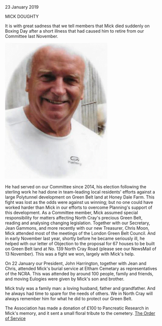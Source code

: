 23 January 2019

MICK DOUGHTY

It is with great sadness that we tell members that Mick died suddenly on Boxing Day after a short illness that had caused him to retire from our Committee last November.

![Image](images/nm0680_1.gif)

He had served on our Committee since 2014, his election following the sterling work he had done in team-leading local residents' efforts against a large Polytunnel development on Green Belt land at Honey Dale Farm. This fight was lost as the odds were against us winning; but no one could have worked harder than Mick in our efforts to overcome Planning's support of this development. As a Committee member, Mick assumed special responsibility for matters affecting North Cray's precious Green Belt, reading and analysing changing legislation. Together with our Secretary, Jean Gammons, and more recently with our new Treasurer, Chris Moon, Mick attended most of the meetings of the London Green Belt Council. And in early November last year, shortly before he became seriously ill, he helped with our letter of Objection to the proposal for 67 houses to be built on Green Belt land at No. 139 North Cray Road (please see our NewsMail of 13 November). This was a fight we won, largely with Mick's help.

On 22 January our President, John Harrington, together with Jean and Chris, attended Mick's burial service at Eltham Cemetary as representatives of the NCRA. This was attended by around 100 people, family and friends, and moving Eulogies were given by Mick's son and brother.

Mick truly was a family man: a loving husband, father and grandfather. And he always had time to spare for the needs of others. We in North Cray will always remember him for what he did to protect our Green Belt.

The Association has made a donation of £100 to Pancreatic Research in Mick's memory, and it sent a small floral tribute to the cemetery. [The Order of Service](http://www.northcrayresidents.org.uk/image/pdfs/m_doughty.pdf)
